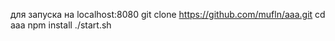 для запуска на localhost:8080
git clone https://github.com/mufln/aaa.git
cd aaa
npm install
./start.sh